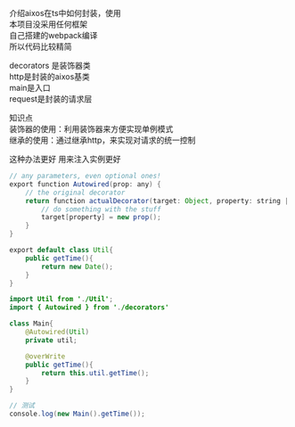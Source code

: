 介绍aixos在ts中如何封装，使用    
本项目没采用任何框架   
自己搭建的webpack编译   
所以代码比较精简

decorators 是装饰器类   
http是封装的aixos基类   
main是入口   
request是封装的请求层   


知识点   
装饰器的使用：利用装饰器来方便实现单例模式   
继承的使用：通过继承http，来实现对请求的统一控制




这种办法更好 用来注入实例更好
```java
// any parameters, even optional ones!
export function Autowired(prop: any) {
    // the original decorator
    return function actualDecorator(target: Object, property: string | symbol): void {
        // do something with the stuff
        target[property] = new prop();
    }
}
```


```java
export default class Util{
    public getTime(){
        return new Date();
    }
}
```


```java
import Util from './Util';
import { Autowired } from './decorators'

class Main{
    @Autowired(Util)
    private util;

    @overWrite
    public getTime(){
        return this.util.getTime();
    }
}

// 测试
console.log(new Main().getTime());
```
